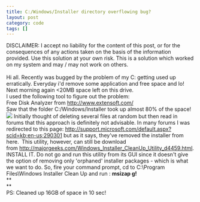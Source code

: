 ```yaml
---
title: C:/Windows/Installer directory overflowing bug?
layout: post
category: code
tags: []
---
```


DISCLAIMER: I accept no liability for the content of this post, or for
the consequences of any actions taken on the basis of the information
provided. Use this solution at your own risk. This is a solution which
worked on my system and may / may not work on others.\
 \
 Hi all. Recently was bugged by the problem of my C: getting used up
erratically. Everyday i'd remove some application and free space and lo!
Next morning again \<20MB space left on this drive.\
 I used the following tool to figure out the problem:\
 Free Disk Analyzer from <http://www.extensoft.com/>\
 Saw that the folder C:/Windows/Installer took up almost 80% of the
space!\
[![](http://4.bp.blogspot.com/_w1ysKIz-K98/TKwDtG3w3DI/AAAAAAAACtA/w69cX4rdzI8/s320/CropperCapture%5B6%5D.jpg)](http://4.bp.blogspot.com/_w1ysKIz-K98/TKwDtG3w3DI/AAAAAAAACtA/w69cX4rdzI8/s1600/CropperCapture%5B6%5D.jpg)
Initially thought of deleting several files at random but then read in
forums that this approach is definitely not advisable. In many forums I
was redirected to this
page: <http://support.microsoft.com/default.aspx?scid=kb;en-us;290301> but
as it says, they've removed the installer from here.  This utility,
however, can still be download
from <http://majorgeeks.com/Windows_Installer_CleanUp_Utility_d4459.html>.
INSTALL IT. Do not go and run this utility from its GUI since it doesn't
give the option of removing only 'orphaned' installer packages - which
is what we want to do. So, fire your command prompt, cd to C:\\Program
Files\\Windows Installer Clean Up and run : **msizap g!**\
 **\
**\
 PS: Cleaned up 16GB of space in 10 sec!
